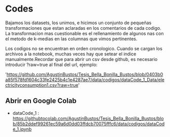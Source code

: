 # Codes
Bajamos los datasets, los unimos, e hicimos un conjunto de pequeñas transformaciones que estan aclaradas en los comentarios de cada codigo. 
La transformacion mas cuestionable es el rellenamiento de algunos nas con el metodo de k-medias en las columnas que vimos pertinentes.

Los codigos no se encuentran en orden cronologico. Cuando se cargan los archivos a la notebook, muchas veces hay que setear el indice manualmente.Recordar que
para abrir un csv desde github, es necesario introducir ?raw=true al final del url, ejemplo:

'https://github.com/AgustinBustos/Tesis_Bella_Bonilla_Bustos/blob/0403b0a85f578fd1604c33fe2425b4c1e4287ae7/data/codigos/dataCode_1_Data/electricityconsumption1.csv?raw=true'

## Abrir en Google Colab

* dataCode_1 : https://githubtocolab.com/AgustinBustos/Tesis_Bella_Bonilla_Bustos/blob/85b2ddef99261ec59a6d0dd03ffdcb70075fffc6/data/codigos/dataCode_1.ipynb


